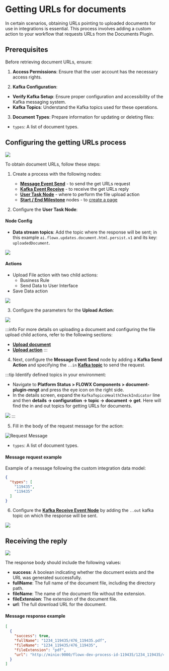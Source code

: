 # Getting URLs for documents

In certain scenarios, obtaining URLs pointing to uploaded documents for use in integrations is essential. This process involves adding a custom action to your workflow that requests URLs from the Documents Plugin.

## Prerequisites

Before retrieving document URLs, ensure:

1. **Access Permissions**: Ensure that the user account has the necessary access rights.

2. **Kafka Configuration**:

- **Verify Kafka Setup**: Ensure proper configuration and accessibility of the Kafka messaging system.
- **Kafka Topics**: Understand the Kafka topics used for these operations.

3.  **Document Types**: Prepare information for updating or deleting files:
 
- `types`: A list of document types.

## Configuring the getting URLs process

![](https://s3.eu-west-1.amazonaws.com/docx.flowx.ai/release34/get_urls_proc.png)

To obtain document URLs, follow these steps:

1. Create a process with the following nodes:
   - [**Message Event Send**](../../../../../building-blocks/node/message-send-received-task-node.md#configuring-a-message-send-task-node) - to send the get URLs request
   - [**Kafka Event Receive**](../../../../../building-blocks/node/message-send-received-task-node.md#configuring-a-message-receive-task-node) - to receive the get URLs reply
   - [**User Task Node**](../../../../../building-blocks/node/user-task-node.md) - where to perform the file upload action
   - [**Start / End Milestone**](../../../../../building-blocks/node/milestone-node.md) nodes - to [create a page](../../../../../building-blocks/node/milestone-node.md#modal)

2. Configure the **User Task Node**:

#### Node Config

* **Data stream topics**: Add the topic where the response will be sent; in this example `ai.flowx.updates.document.html.persist.v1` and its key: `uploadedDocument`.

![](https://s3.eu-west-1.amazonaws.com/docx.flowx.ai/release34/node_config_get_urls.png)

#### Actions

* Upload File action with two child actions:
    * Business Rule
    * Send Data to User Interface
* Save Data action

![](https://s3.eu-west-1.amazonaws.com/docx.flowx.ai/release34/upload_document_actions.png)

3. Configure the parameters for the **Upload Action**:

![](https://s3.eu-west-1.amazonaws.com/docx.flowx.ai/release34/upload_action_get_urls.png)

:::info
For more details on uploading a document and configuring the file upload child actions, refer to the following sections:

* [<u>**Upload document**</u>](uploading-a-new-document.md)
* [<u>**Upload action**</u>](../../../../../building-blocks/actions/upload-file-action.md)
:::

4. Next, configure the **Message Event Send** node by adding a **Kafka Send Action** and specifying the `..in` [**Kafka topic**](../../../plugins-setup-guide/documents-plugin-setup/documents-plugin-setup.md#kafka-configuration) to send the request.

:::tip
Identify defined topics in your environment:

- Navigate to **Platform Status > FLOWX Components > document-plugin-mngt**  and press the eye icon on the right side.
- In the details screen, expand the `KafkaTopicsHealthCheckIndicator` line and then **details → configuration → topic → document → get**. Here will find the in and out topics for getting URLs for documents.

![](https://s3.eu-west-1.amazonaws.com/docx.flowx.ai/release34/get_urls_kafka.png)
:::

5. Fill in the body of the request message for the action:

![Request Message](https://s3.eu-west-1.amazonaws.com/docx.flowx.ai/release34/getting_urls_node.png)

- `types`: A list of document types.

#### Message request example

Example of a message following the custom integration data model:

```json
{
  "types": [
    "119435",
    "119435"
  ]
}
```

6. Configure the [**Kafka Receive Event Node**](../../../../../building-blocks/node/message-send-received-task-node.md#configuring-a-message-receive-task-node) by adding the `..out` kafka topic on which the response will be sent.

![](https://s3.eu-west-1.amazonaws.com/docx.flowx.ai/release34/get_urls_stream.png)

## Receiving the reply

![](https://s3.eu-west-1.amazonaws.com/docx.flowx.ai/release34/getting_urls_response.png)

The response body should include the following values:

* **success**: A boolean indicating whether the document exists and the URL was generated successfully.
* **fullName**: The full name of the document file, including the directory path.
* **fileName**: The name of the document file without the extension.
* **fileExtension**: The extension of the document file.
* **url**: The full download URL for the document.


#### Message response example

```json
[
  {
    "success": true,
    "fullName": "1234_119435/476_119435.pdf",
    "fileName": "1234_119435/476_119435",
    "fileExtension": "pdf",
    "url": "http://minio:9000/flowx-dev-process-id-119435/1234_119435/476_119435.pdf?X-Amz-Algorithm=AWS4-HMAC-SHA256&X-Amz-Credential=Ha0wvtOE9gQ2NSzghEcs%2F20240205%2Fus-east-1%2Fs3%2Faws4_request&X-Amz-Date=20240205T114232Z&X-Amz-Expires=604800&X-Amz-SignedHeaders=host&X-Amz-Signature=da7db0c2a9b0fa5e43af458d5ade76dbe83ac1052ec4ccd738564ddb5ac9c6cd"
  }
]
```



